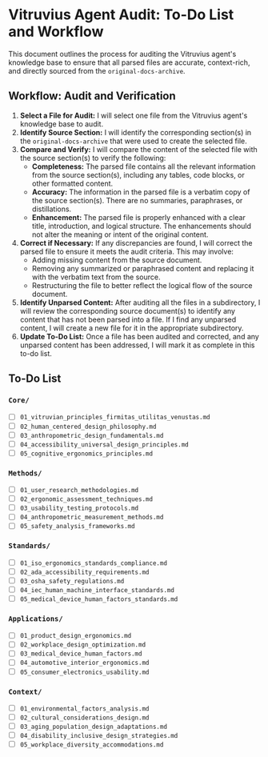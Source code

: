 # Vitruvius Agent Audit: To-Do List and Workflow

This document outlines the process for auditing the Vitruvius agent's knowledge base to ensure that all parsed files are accurate, context-rich, and directly sourced from the `original-docs-archive`.

## Workflow: Audit and Verification

1.  **Select a File for Audit:** I will select one file from the Vitruvius agent's knowledge base to audit.
2.  **Identify Source Section:** I will identify the corresponding section(s) in the `original-docs-archive` that were used to create the selected file.
3.  **Compare and Verify:** I will compare the content of the selected file with the source section(s) to verify the following:
    *   **Completeness:** The parsed file contains all the relevant information from the source section(s), including any tables, code blocks, or other formatted content.
    *   **Accuracy:** The information in the parsed file is a verbatim copy of the source section(s). There are no summaries, paraphrases, or distillations.
    *   **Enhancement:** The parsed file is properly enhanced with a clear title, introduction, and logical structure. The enhancements should not alter the meaning or intent of the original content.
4.  **Correct if Necessary:** If any discrepancies are found, I will correct the parsed file to ensure it meets the audit criteria. This may involve:
    *   Adding missing content from the source document.
    *   Removing any summarized or paraphrased content and replacing it with the verbatim text from the source.
    *   Restructuring the file to better reflect the logical flow of the source document.
5.  **Identify Unparsed Content:** After auditing all the files in a subdirectory, I will review the corresponding source document(s) to identify any content that has not been parsed into a file. If I find any unparsed content, I will create a new file for it in the appropriate subdirectory.
6.  **Update To-Do List:** Once a file has been audited and corrected, and any unparsed content has been addressed, I will mark it as complete in this to-do list.

## To-Do List

### `Core/`

- [ ] `01_vitruvian_principles_firmitas_utilitas_venustas.md`
- [ ] `02_human_centered_design_philosophy.md`
- [ ] `03_anthropometric_design_fundamentals.md`
- [ ] `04_accessibility_universal_design_principles.md`
- [ ] `05_cognitive_ergonomics_principles.md`

### `Methods/`

- [ ] `01_user_research_methodologies.md`
- [ ] `02_ergonomic_assessment_techniques.md`
- [ ] `03_usability_testing_protocols.md`
- [ ] `04_anthropometric_measurement_methods.md`
- [ ] `05_safety_analysis_frameworks.md`

### `Standards/`

- [ ] `01_iso_ergonomics_standards_compliance.md`
- [ ] `02_ada_accessibility_requirements.md`
- [ ] `03_osha_safety_regulations.md`
- [ ] `04_iec_human_machine_interface_standards.md`
- [ ] `05_medical_device_human_factors_standards.md`

### `Applications/`

- [ ] `01_product_design_ergonomics.md`
- [ ] `02_workplace_design_optimization.md`
- [ ] `03_medical_device_human_factors.md`
- [ ] `04_automotive_interior_ergonomics.md`
- [ ] `05_consumer_electronics_usability.md`

### `Context/`

- [ ] `01_environmental_factors_analysis.md`
- [ ] `02_cultural_considerations_design.md`
- [ ] `03_aging_population_design_adaptations.md`
- [ ] `04_disability_inclusive_design_strategies.md`
- [ ] `05_workplace_diversity_accommodations.md`